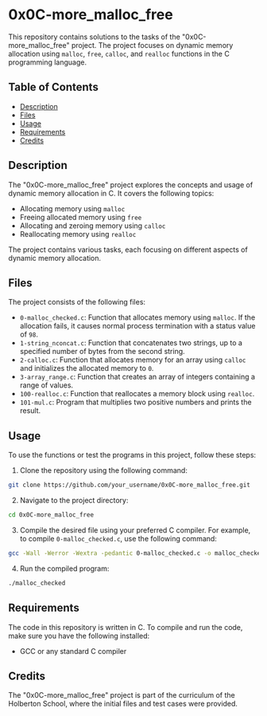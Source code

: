 # 0x0C-more_malloc_free

This repository contains solutions to the tasks of the "0x0C-more_malloc_free" project. The project focuses on dynamic memory allocation using `malloc`, `free`, `calloc`, and `realloc` functions in the C programming language.

## Table of Contents

- [Description](#description)
- [Files](#files)
- [Usage](#usage)
- [Requirements](#requirements)
- [Credits](#credits)

## Description

The "0x0C-more_malloc_free" project explores the concepts and usage of dynamic memory allocation in C. It covers the following topics:

- Allocating memory using `malloc`
- Freeing allocated memory using `free`
- Allocating and zeroing memory using `calloc`
- Reallocating memory using `realloc`

The project contains various tasks, each focusing on different aspects of dynamic memory allocation.

## Files

The project consists of the following files:

- `0-malloc_checked.c`: Function that allocates memory using `malloc`. If the allocation fails, it causes normal process termination with a status value of `98`.
- `1-string_nconcat.c`: Function that concatenates two strings, up to a specified number of bytes from the second string.
- `2-calloc.c`: Function that allocates memory for an array using `calloc` and initializes the allocated memory to `0`.
- `3-array_range.c`: Function that creates an array of integers containing a range of values.
- `100-realloc.c`: Function that reallocates a memory block using `realloc`.
- `101-mul.c`: Program that multiplies two positive numbers and prints the result.

## Usage

To use the functions or test the programs in this project, follow these steps:

1. Clone the repository using the following command:

```bash
git clone https://github.com/your_username/0x0C-more_malloc_free.git
```

2. Navigate to the project directory:

```bash
cd 0x0C-more_malloc_free
```

3. Compile the desired file using your preferred C compiler. For example, to compile `0-malloc_checked.c`, use the following command:

```bash
gcc -Wall -Werror -Wextra -pedantic 0-malloc_checked.c -o malloc_checked
```

4. Run the compiled program:

```bash
./malloc_checked
```

## Requirements

The code in this repository is written in C. To compile and run the code, make sure you have the following installed:

- GCC or any standard C compiler

## Credits

The "0x0C-more_malloc_free" project is part of the curriculum of the Holberton School, where the initial files and test cases were provided.
